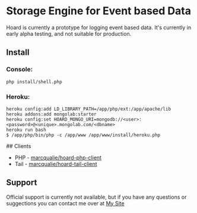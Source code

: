 # Storage Engine for Event based Data

Hoard is currently a prototype for logging event based data. It's currently in early alpha testing, and not suitable for production.

## Install

### Console:

	php install/shell.php
	
### Heroku:
	
	heroku config:add LD_LIBRARY_PATH=/app/php/ext:/app/apache/lib
	heroku addons:add mongolab:starter
	heroku config:set HOARD_MONGO_URI=mongodb://<user>:<password>@<unique>.mongolab.com/<dbname>
	heroku run bash
	$ /app/php/bin/php -c /app/www /app/www/install/heroku.php

## Clients

- PHP - [marcqualie/hoard-php-client](https://github.com/marcqualie/hoard-php-cient)
- Tail - [marcqualie/hoard-tail-client](https://github.com/marcqualie/hoard-tail-client)
	
## Support

Official support is currently not available, but if you have any questions or suggections you can contact me over at [My Site](https://www.marcqualie.com/contact/)
